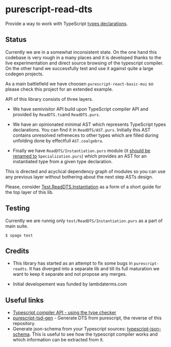 # purescript-read-dts

Provide a way to work with TypeScript [types declarations](https://stackoverflow.com/questions/21247278/about-d-ts-in-typescript).

## Status

Currently we are in a somewhat inconsistent state. On the one hand this codebase is very rough in a many places and it is developed thanks to the live experimentation and direct source browsing of the typescript compiler. On the other hand we successfully test and use it against quite a large codegen projects.

As a main battlefield we have choosen `purescript-react-basic-mui` so please check this project for an extended example. 

API of this library consists of three layers.

  * We have semivisitor API build upon TypeScript compiler API and provided by `ReadDTS.ts`and `ReadDTS.purs`.

  * We have an opinionated minimal AST which represents TypeScript types declarations. You can find it in `ReadDTS/AST.purs`. Initially this AST contains unresolved refreneces to other types which are filled during unfolding done by effectfull `AST.coalgebra`.

  * Finally we have `ReadDTS/Instantiation.purs` module (it [should be renamed to](/purescript-codegen/purescript-read-dts/issues/7) `Specialization.purs`) which provides an AST for an instantiated type from a given type declaration.

This is directed and acyclical dependency graph of modules so you can use any previous layer without bothering about the next step ASTs design.

Please, consider [Test.ReadDTS.Instantiation](
https://github.com/purescript-codegen/purescript-read-dts/blob/master/test/ReadDTS/Instantiation.purs) as a form of a short guide for the top layer of this lib.

## Testing

Currently we are runnig only `test/ReadDTS/Instantiation.purs` as a part of main suite.

```
$ spago test
```

## Credits

* This library has started as an attempt to fix some bugs in `purescript-readts`. It has diverged into a separate lib and till its full maturation we want to keep it separate and not propose any merges.

* Initial developement was funded by lambdaterms.com

## Useful links
* [Typescript compiler API - using the type checker](https://github.com/microsoft/TypeScript/wiki/Using-the-Compiler-API#using-the-type-checker)
* [purescript-tsd-gen](https://github.com/minoki/purescript-tsd-gen) - Generate DTS from purescript, the reverse of this repository.
* Generate json-schema from your Typescript sources: [typescript-json-schema](https://github.com/YousefED/typescript-json-schema). This is useful to see how the typescript compiler works and which information can be extracted from it.
